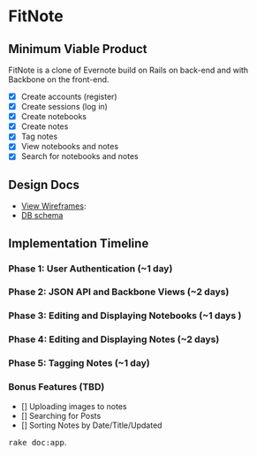 # FitNote

## Minimum Viable Product
FitNote is a clone of Evernote build on Rails on back-end and with Backbone on the front-end.

- [x] Create accounts (register)
- [x] Create sessions (log in)
- [x] Create notebooks
- [x] Create notes
- [x] Tag notes
- [x] View notebooks and notes
- [x] Search for notebooks and notes

## Design Docs
* [View Wireframes][views]:
* [DB schema][schema]

## Implementation Timeline

### Phase 1: User Authentication (~1 day)
### Phase 2: JSON API and Backbone Views (~2 days)
### Phase 3: Editing and Displaying Notebooks (~1 days )
### Phase 4: Editing and Displaying Notes (~2 days)
### Phase 5: Tagging Notes (~1 day)

### Bonus Features (TBD)
- [] Uploading images to notes
- [] Searching for Posts
- [] Sorting Notes by Date/Title/Updated


<tt>rake doc:app</tt>.


[views]: ./docs/views.md
[schema]: ./docs/schema.md


[phase-one]: ./docs/phases/phase1.md
[phase-two]: ./docs/phases/phase2.md
[phase-three]: ./docs/phases/phase3.md
[phase-four]: ./docs/phases/phase4.md
[phase-five]: ./docs/phases/phase5.md

